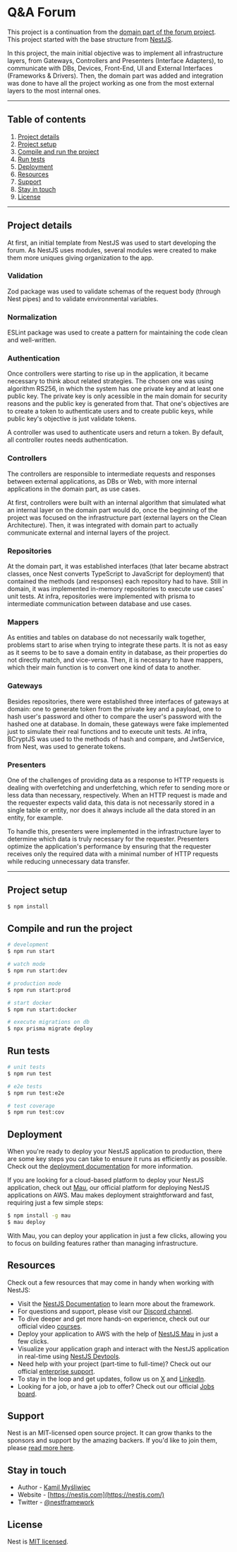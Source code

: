 # Q&A Forum

This project is a continuation from the [domain part of the forum project](https://github.com/arakakimath/forum-domain-clean-arch). This project started with the base structure from [NestJS](https://docs.nestjs.com/). 

In this project, the main initial objective was to implement all infrastructure layers, from Gateways, Controllers and Presenters (Interface Adapters), to communicate with DBs, Devices, Front-End, UI and External Interfaces (Frameworks & Drivers). Then, the domain part was added and integration was done to have all the project working as one from the most external layers to the most internal ones.

---

## Table of contents

1. [Project details](#project-details)
2. [Project setup](#project-setup)
3. [Compile and run the project](#compile-and-run-the-project)
4. [Run tests](#run-tests)
5. [Deployment](#deployment)
6. [Resources](#resources)
7. [Support](#support)
8. [Stay in touch](#stay-in-touch)
9. [License](#license)

---

## Project details

At first, an initial template from NestJS was used to start developing the forum. As NestJS uses modules, several modules were created to make them more uniques giving organization to the app.

### Validation

Zod package was used to validate schemas of the request body (through Nest pipes) and to validate environmental variables.

### Normalization

ESLint package was used to create a pattern for maintaining the code clean and well-written.

### Authentication

Once controllers were starting to rise up in the application, it became necessary to think about related strategies. The chosen one was using algorithm RS256, in which the system has one private key and at least one public key. The private key is only acessible in the main domain for security reasons and the public key is generated from that. That one's objectives are to create a token to authenticate users and to create public keys, while public key's objective is just validate tokens. 

A controller was used to authenticate users and return a token. By default, all controller routes needs authentication.

### Controllers

The controllers are responsible to intermediate requests and responses between external applications, as DBs or Web, with more internal applications in the domain part, as use cases. 

At first, controllers were built with an internal algorithm that simulated what an internal layer on the domain part would do, once the beginning of the project was focused on the infrastructure part (external layers on the Clean Architecture). Then, it was integrated with domain part to actually communicate external and internal layers of the project.

### Repositories

At the domain part, it was established interfaces (that later became abstract classes, once Nest converts TypeScript to JavaScript for deployment) that contained the methods (and responses) each repository had to have. Still in domain, it was implemented in-memory repositories to execute use cases' unit tests. At infra, repositories were implemented with prisma to intermediate communication between database and use cases.

### Mappers

As entities and tables on database do not necessarily walk together, problems start to arise when trying to integrate these parts. It is not as easy as it seems to be to save a domain entity in database, as their properties do not directly match, and vice-versa. Then, it is necessary to have mappers, which their main function is to convert one kind of data to another. 

### Gateways

Besides repositories, there were established three interfaces of gateways at domain: one to generate token from the private key and a payload, one to hash user's password and other to compare the user's password with the hashed one at database. In domain, these gateways were fake implemented just to simulate their real functions and to execute unit tests. At infra, BCryptJS was used to the methods of hash and compare, and JwtService, from Nest, was used to generate tokens.

### Presenters

One of the challenges of providing data as a response to HTTP requests is dealing with overfetching and underfetching, which refer to sending more or less data than necessary, respectively. When an HTTP request is made and the requester expects valid data, this data is not necessarily stored in a single table or entity, nor does it always include all the data stored in an entity, for example.

To handle this, presenters were implemented in the infrastructure layer to determine which data is truly necessary for the requester. Presenters optimize the application's performance by ensuring that the requester receives only the required data with a minimal number of HTTP requests while reducing unnecessary data transfer. 




---

## Project setup

```bash
$ npm install
```

## Compile and run the project

```bash
# development
$ npm run start

# watch mode
$ npm run start:dev

# production mode
$ npm run start:prod

# start docker
$ npm run start:docker

# execute migrations on db
$ npx prisma migrate deploy
```

## Run tests

```bash
# unit tests
$ npm run test

# e2e tests
$ npm run test:e2e

# test coverage
$ npm run test:cov
```

## Deployment

When you're ready to deploy your NestJS application to production, there are some key steps you can take to ensure it runs as efficiently as possible. Check out the [deployment documentation](https://docs.nestjs.com/deployment) for more information.

If you are looking for a cloud-based platform to deploy your NestJS application, check out [Mau](https://mau.nestjs.com), our official platform for deploying NestJS applications on AWS. Mau makes deployment straightforward and fast, requiring just a few simple steps:

```bash
$ npm install -g mau
$ mau deploy
```

With Mau, you can deploy your application in just a few clicks, allowing you to focus on building features rather than managing infrastructure.

## Resources

Check out a few resources that may come in handy when working with NestJS:

- Visit the [NestJS Documentation](https://docs.nestjs.com) to learn more about the framework.
- For questions and support, please visit our [Discord channel](https://discord.gg/G7Qnnhy).
- To dive deeper and get more hands-on experience, check out our official video [courses](https://courses.nestjs.com/).
- Deploy your application to AWS with the help of [NestJS Mau](https://mau.nestjs.com) in just a few clicks.
- Visualize your application graph and interact with the NestJS application in real-time using [NestJS Devtools](https://devtools.nestjs.com).
- Need help with your project (part-time to full-time)? Check out our official [enterprise support](https://enterprise.nestjs.com).
- To stay in the loop and get updates, follow us on [X](https://x.com/nestframework) and [LinkedIn](https://linkedin.com/company/nestjs).
- Looking for a job, or have a job to offer? Check out our official [Jobs board](https://jobs.nestjs.com).

## Support

Nest is an MIT-licensed open source project. It can grow thanks to the sponsors and support by the amazing backers. If you'd like to join them, please [read more here](https://docs.nestjs.com/support).

## Stay in touch

- Author - [Kamil Myśliwiec](https://twitter.com/kammysliwiec)
- Website - [https://nestjs.com](https://nestjs.com/)
- Twitter - [@nestframework](https://twitter.com/nestframework)

## License

Nest is [MIT licensed](https://github.com/nestjs/nest/blob/master/LICENSE).
